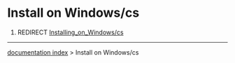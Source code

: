 # Install on Windows/cs
1.  REDIRECT [Installing\_on\_Windows/cs](Installing_on_Windows/cs.md)

---
[documentation index](../README.md) > Install on Windows/cs
